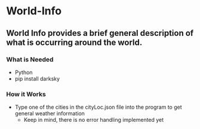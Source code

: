 # World-Info
World Info provides a brief general description of what is occurring around the world.
-----
### What is Needed
* Python
* pip install darksky

### How it Works
* Type one of the cities in the cityLoc.json file into the program to get general weather information
  * Keep in mind, there is no error handling implemented yet
